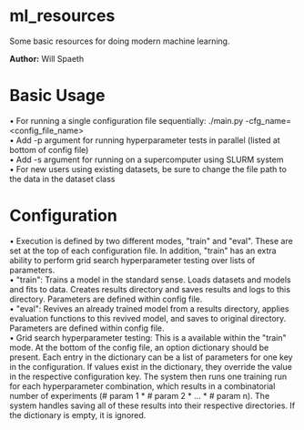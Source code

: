 # ml_resources
Some basic resources for doing modern machine learning.

**Author:** Will Spaeth

# Basic Usage
• For running a single configuration file sequentially: ./main.py -cfg_name=<config_file_name>  
• Add -p argument for running hyperparameter tests in parallel (listed at bottom of config file)  
• Add -s argument for running on a supercomputer using SLURM system  
• For new users using existing datasets, be sure to change the file path to the data in the dataset class  
  
# Configuration
• Execution is defined by two different modes, "train" and "eval". These are set at the top of each configuration file. In addition, "train" has an extra ability to perform grid search hyperparameter testing over lists of parameters.  
• "train": Trains a model in the standard sense. Loads datasets and models and fits to data. Creates results directory and saves results and logs to this directory. Parameters are defined within config file.  
• "eval": Revives an already trained model from a results directory, applies evaluation functions to this revived model, and saves to original directory. Parameters are defined within config file.  
• Grid search hyperparameter testing: This is a available within the "train" mode. At the bottom of the config file, an option dictionary should be present. Each entry in the dictionary can be a list of parameters for one key in the configuration. If values exist in the dictionary, they override the value in the respective configuration key. The system then runs one training run for each hyperparameter combination, which results in a combinatorial number of experiments (# param 1 * # param 2 * ... * # param n). The system handles saving all of these results into their respective directories. If the dictionary is empty, it is ignored.  

